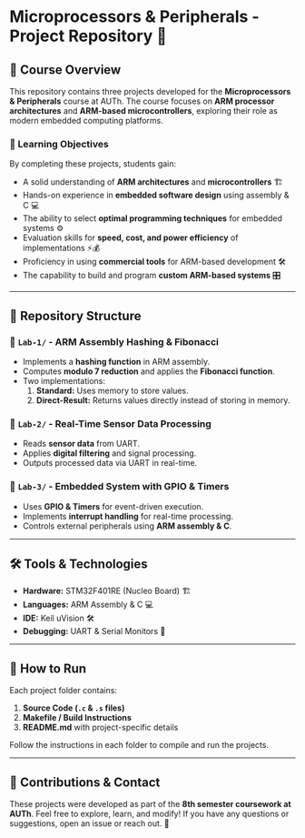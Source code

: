 # Microprocessors & Peripherals - Project Repository 🚀

## 📌 Course Overview
This repository contains three projects developed for the **Microprocessors & Peripherals** course at AUTh. The course focuses on **ARM processor architectures** and **ARM-based microcontrollers**, exploring their role as modern embedded computing platforms.

### 🎯 Learning Objectives
By completing these projects, students gain:
- A solid understanding of **ARM architectures** and **microcontrollers** 🏗️
- Hands-on experience in **embedded software design** using assembly & C 💻
- The ability to select **optimal programming techniques** for embedded systems ⚙️
- Evaluation skills for **speed, cost, and power efficiency** of implementations ⚡💰
- Proficiency in using **commercial tools** for ARM-based development 🛠️
- The capability to build and program **custom ARM-based systems** 🎛️

---
## 📂 Repository Structure
### 🔹 `Lab-1/` - **ARM Assembly Hashing & Fibonacci**
- Implements a **hashing function** in ARM assembly.
- Computes **modulo 7 reduction** and applies the **Fibonacci function**.
- Two implementations:
  1. **Standard:** Uses memory to store values.
  2. **Direct-Result:** Returns values directly instead of storing in memory.

### 🔹 `Lab-2/` - **Real-Time Sensor Data Processing**
- Reads **sensor data** from UART.
- Applies **digital filtering** and signal processing.
- Outputs processed data via UART in real-time.

### 🔹 `Lab-3/` - **Embedded System with GPIO & Timers**
- Uses **GPIO & Timers** for event-driven execution.
- Implements **interrupt handling** for real-time processing.
- Controls external peripherals using **ARM assembly & C**.

---
## 🛠️ Tools & Technologies
- **Hardware:** STM32F401RE (Nucleo Board) 🏗️
- **Languages:** ARM Assembly & C 💻
- **IDE:** Keil uVision 🛠️
- **Debugging:** UART & Serial Monitors 📡

---
## 📜 How to Run
Each project folder contains:
1. **Source Code (`.c` & `.s` files)**
2. **Makefile / Build Instructions**
3. **README.md** with project-specific details

Follow the instructions in each folder to compile and run the projects.

---
## 📢 Contributions & Contact
These projects were developed as part of the **8th semester coursework at AUTh**. Feel free to explore, learn, and modify! If you have any questions or suggestions, open an issue or reach out. 🚀

